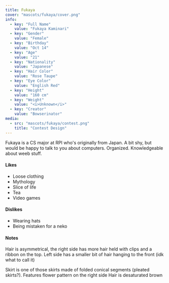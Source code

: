 ```yaml
---
title: Fukaya
cover: "mascots/fukaya/cover.png"
info:
  - key: "Full Name"
    value: "Fukaya Kaminari"
  - key: "Gender"
    value: "Female"
  - key: "Birthday"
    value: "Oct 14"
  - key: "Age"
    value: "21"
  - key: "Nationality"
    value: "Japanese"
  - key: "Hair Color"
    value: "Rose Taupe"
  - key: "Eye Color"
    value: "English Red"
  - key: "Height"
    value: "160 cm"
  - key: "Weight"
    value: "<i>Unknown</i>"
  - key: "Creator"
    value: "Bowserinator"
media:
  - src: "mascots/fukaya/contest.png"
    title: "Contest Design"
---
```


Fukaya is a CS major at RPI who's originally from Japan. A bit shy, but would be happy to talk to you about computers. Organized. Knowledgeable about weeb stuff.

<!--more-->

#### Likes

- Loose clothing
- Mythology
- Slice of life
- Tea
- Video games

#### Dislikes

- Wearing hats
- Being mistaken for a neko

#### Notes

Hair is asymmetrical, the right side has more hair held with clips and a ribbon on the top. Left side has a smaller bit of hair hanging to the front (idk what to call it)

Skirt is one of those skirts made of folded conical segments (pleated skirts?). Features flower pattern on the right side
Hair is desaturated brown
